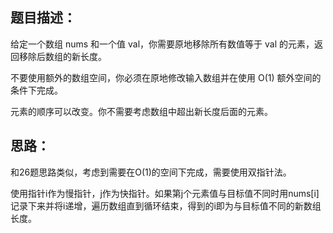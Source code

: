 ## 题目描述：
给定一个数组 nums 和一个值 val，你需要原地移除所有数值等于 val 的元素，返回移除后数组的新长度。

不要使用额外的数组空间，你必须在原地修改输入数组并在使用 O(1) 额外空间的条件下完成。

元素的顺序可以改变。你不需要考虑数组中超出新长度后面的元素。

## 思路：
和26题思路类似，考虑到需要在O(1)的空间下完成，需要使用双指针法。

使用指针i作为慢指针，j作为快指针。如果第j个元素值与目标值不同时用nums[i]记录下来并将i递增，遍历数组直到循环结束，得到的i即为与目标值不同的新数组长度。